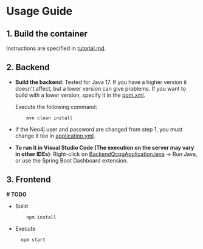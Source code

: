 # Usage Guide

## 1. Build the container

Instructions are specified in [tutorial.md](./docker-qcpg/tutorial.md).

## 2. Backend

- **Build the backend**: Tested for Java 17. If you have a higher version it doesn't affect, but a lower version can give problems. If you want to build with a lower version, specify it in the [pom.xml](./backend-qcpg/pom.xml).

  Execute the following command:

  ```shell
      mvn clean install
  ```

- If the Neo4j user and password are changed from step 1, you must change it too in [application.yml](./backend-qcpg/src/main/resources/application.yml).

- **To run it in Visual Studio Code (The execution on the server may vary in other IDEs)**: Right-click on [BackendQcpgApplication.java](./backend-qcpg/src/main/java/com/qcpg/backendqcpg/BackendQcpgApplication.java) -> Run Java, or use the Spring Boot Dashboard extension.

## 3. Frontend

**# TODO**

- Build

  ```shell
      npm install
  ```

- Execute

  ```shell
    npm start
  ```
